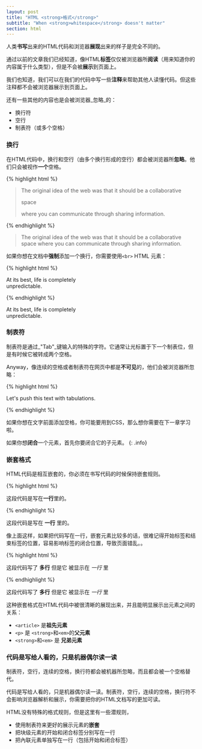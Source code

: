 ```yaml
---
layout: post
title: "HTML <strong>格式</strong>"
subtitle: "When <strong>whitespace</strong> doesn't matter"
section: html
---
```


人类**书写**出来的HTML代码和浏览器**展现**出来的样子是完全不同的。

通过以前的文章我们已经知道，像HTML**标签**仅仅被浏览器所**阅读**（用来知道你的内容属于什么类型），但是不会被**展示**到页面上。

我们也知道，我们可以在我们的代码中写一些**注释**来帮助其他人读懂代码。但这些注释都不会被浏览器展示到页面上。

还有一些其他的内容也是会被浏览器_忽略_的：

* 换行符
* 空行
* 制表符（或多个空格）

### 换行

在HTML代码中，换行和空行（由多个换行形成的空行）都会被浏览器所**忽略**。他们只会被视作**一个**空格。

{% highlight html %}
<blockquote>
The original idea of the web was that it should be a collaborative


space


where you can communicate through sharing information.
</blockquote>
{% endhighlight %}

<div class="result">
  <blockquote>
  The original idea of the web was that it should be a collaborative space where you can communicate through sharing information.
  </blockquote>
</div>

如果你想在文档中**强制**添加一个换行，你需要使用`<br>` HTML 元素：

{% highlight html %}
<p>At its best, life is completely<br>unpredictable.</p>
{% endhighlight %}

<div class="result">
  <p>At its best, life is completely<br>unpredictable.</p>
</div>

### 制表符

制表符是通过_"Tab"_键输入的特殊的字符。它通常让光标置于下一个制表位，但是有时候它被转成两个空格。

Anyway，像连续的空格或者制表符在网页中都是**不可见**的，他们会被浏览器所忽略：

{% highlight html %}
<p>
  Let's push      this text
  with tabulations.
</p>
{% endhighlight %}

如果你想在文字前面添加空格，你可能要用到CSS，那么想你需要在下一章学习啦。

如果你想**闭合**一个元素，首先你要闭合它的子元素。
{: .info}


### 嵌套格式

HTML代码是相互嵌套的，你必须在书写代码的时候保持嵌套规则。


{% highlight html %}
<article><p>这段代码是写在<strong>一行</strong>里的。</p></article>
{% endhighlight %}

<div class="result">
  <article><p>这段代码是写在 <strong>一行</strong> 里的。</p></article>
</div>

像上面这样，如果把代码写在一行，嵌套元素比较多的话，很难记得开始标签和结束标签的位置，容易影响标签的闭合位置，导致页面错乱。。

{% highlight html %}
<article>
  <p>
    这段代码写了
    <strong>多行</strong>
    但是它
    被显示在
    <em>一行</em>
    里
  </p>
</article>
{% endhighlight %}

<div class="result">
  <article>
    <p>
      这段代码写了
      <strong>多行</strong>
      但是它
      被显示在
      <em>一行</em>
      里
    </p>
  </article>
</div>


这种嵌套格式在HTML代码中被很清晰的展现出来，并且能明显展示出元素之间的关系：

* `<article>` 是**祖先元素**
* `<p>` 是 `<strong>`和`<em>`的**父元素**
* `<strong>`和`<em>` 是 **兄弟元素**


### 代码是写给人看的，只是机器偶尔读一读

制表符，空行，连续的空格，换行符都会被机器所忽略，而且都会被一个空格替代。


代码是写给人看的，只是机器偶尔读一读。制表符，空行，连续的空格，换行符不会影响浏览器解析和展示，你需要把你的HTML文档写的更加可读。


HTML没有特殊的格式规则，但是这里有一些潜规则，


* 使用制表符来更好的展示元素的**嵌套**
* 把块级元素的开始和闭合标签分别写在一行
* 把內联元素单独写在一行（包括开始和闭合标签）

